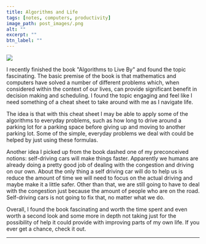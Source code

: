 ```yaml
---
title: Algorithms and Life
tags: [notes, computers, productivity]
image_path: post_images/.png
alt: ""
excerpt: ""
btn_label: ""
---
```

![][image]

I recently finished the book "Algorithms to Live By" and found the topic fascinating. The basic premise of the book is that mathematics and computers have solved a number of different problems which, when considered within the context of our lives, can provide significant benefit in decision making and scheduling. I found the topic engaging and feel like I need something of a cheat sheet to take around with me as I navigate life.

The idea is that with this cheat sheet I may be able to apply some of the algorithms to everyday problems, such as how long to drive around a parking lot for a parking space before giving up and moving to another parking lot. Some of the simple, everyday problems we deal with could be helped by just using these formulas.

Another idea I picked up from the book dashed one of my preconceived notions: self-driving cars will make things faster. Apparently we humans are already doing a pretty good job of dealing with the congestion and driving on our own. About the only thing a self driving car will do to help us is reduce the amount of time we will need to focus on the actual driving and maybe make it a little safer. Other than that, we are still going to have to deal with the congestion just because the amount of people who are on the road. Self-driving cars is not going to fix that, no matter what we do.

Overall, I found the book fascinating and worth the time spent and even worth a second look and some more in depth not taking just for the possibility of help it could provide with improving parts of my own life. If you ever get a chance, check it out.


---
[image]: /images/post_images/